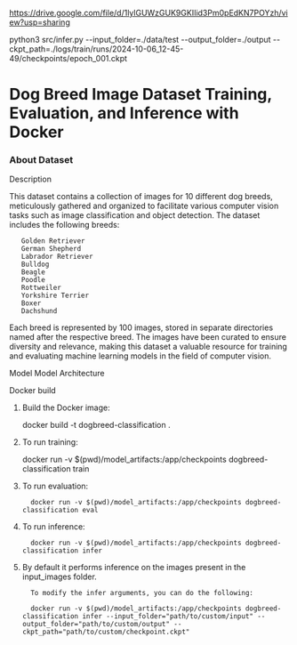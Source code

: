 https://drive.google.com/file/d/1lylGUWzGUK9GKIIid3Pm0pEdKN7POYzh/view?usp=sharing



python3 src/infer.py --input_folder=./data/test --output_folder=./output --ckpt_path=./logs/train/runs/2024-10-06_12-45-49/checkpoints/epoch_001.ckpt

<h1>Dog Breed Image Dataset Training, Evaluation, and Inference with Docker </h1>

<h3>About Dataset</h3>

Description

This dataset contains a collection of images for 10 different dog breeds, meticulously gathered and organized to facilitate various computer vision tasks such as image classification and object detection. The dataset includes the following breeds:

       Golden Retriever
       German Shepherd
       Labrador Retriever
       Bulldog
       Beagle
       Poodle
       Rottweiler
       Yorkshire Terrier
       Boxer
       Dachshund

Each breed is represented by 100 images, stored in separate directories named after the respective breed. The images have been curated to ensure diversity and relevance, making this dataset a valuable resource for training and evaluating machine learning models in the field of computer vision.


Model 
    Model Architecture

Docker build

 1. Build the Docker image:

       docker build -t dogbreed-classification .
 
 3. To run training:

    docker run -v $(pwd)/model_artifacts:/app/checkpoints dogbreed-classification train
 
 5. To run evaluation:

          docker run -v $(pwd)/model_artifacts:/app/checkpoints dogbreed-classification eval
    
 7. To run inference:

          docker run -v $(pwd)/model_artifacts:/app/checkpoints dogbreed-classification infer

 8. By default it performs inference on the images present in the input_images folder.

          To modify the infer arguments, you can do the following:

          docker run -v $(pwd)/model_artifacts:/app/checkpoints dogbreed-classification infer --input_folder="path/to/custom/input" --  output_folder="path/to/custom/output" --            ckpt_path="path/to/custom/checkpoint.ckpt"

